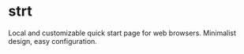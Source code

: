 # strt
Local and customizable quick start page for web browsers. Minimalist design, easy configuration.
